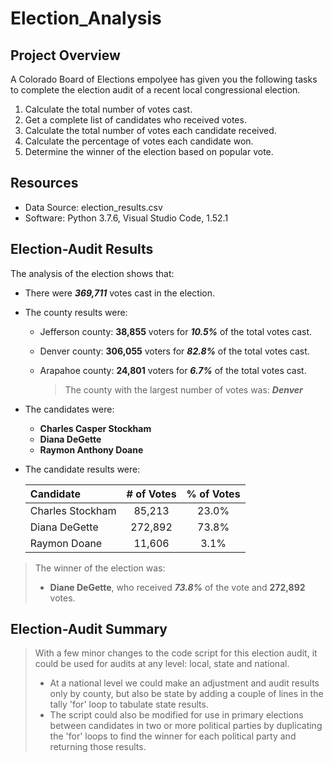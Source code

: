 # Election_Analysis

## Project Overview
A Colorado Board of Elections empolyee has given you the following tasks to complete the election audit of a recent local congressional election.

1. Calculate the total number of votes cast.
2. Get a complete list of candidates who received votes.
3. Calculate the total number of votes each candidate received.
4. Calculate the percentage of votes each candidate won.
5. Determine the winner of the election based on popular vote.

## Resources
- Data Source: election_results.csv
- Software: Python 3.7.6, Visual Studio Code, 1.52.1

## Election-Audit Results
The analysis of the election shows that:
- There were ***369,711*** votes cast in the election.

- The county results were:
  - Jefferson county: **38,855** voters for ***10.5%*** of the total votes cast.
  - Denver county: **306,055** voters for ***82.8%*** of the total votes cast.
  - Arapahoe county: **24,801** voters for ***6.7%*** of the total votes cast.

    > The county with the largest number of votes was: ***Denver***
  
- The candidates were:
  - **Charles Casper Stockham**
  - **Diana DeGette**
  - **Raymon Anthony Doane**

- The candidate results were:

  | Candidate | # of Votes | % of Votes |
  | :---| :---: | :---: |
  | Charles Stockham | 85,213 | 23.0% |
  | Diana DeGette | 272,892 | 73.8% |
  | Raymon Doane | 11,606 | 3.1% |

> The winner of the election was:
>   - **Diane DeGette**, who received ***73.8%*** of the vote and **272,892** votes.
  
## Election-Audit Summary

> With a few minor changes to the code script for this election audit, it could be used for audits at any level: local, state and national.
> - At a national level we could make an adjustment and audit results only by county, but also be state by adding a couple of lines in the tally 'for' loop to tabulate state results.
> - The script could also be modified for use in primary elections between candidates in two or more political parties by duplicating the 'for' loops to find the winner for each political party and returning those results.
